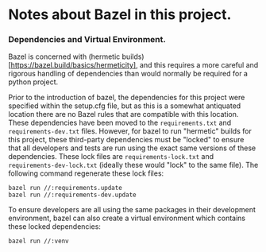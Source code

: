 # Notes about Bazel in this project.

### Dependencies and Virtual Environment.
Bazel is concerned with (hermetic builds)[https://bazel.build/basics/hermeticity],
and this requires a more careful and rigorous handling of dependencies than would
normally be required for a python project.

Prior to the introduction of bazel, the dependencies for this project were specified
within the setup.cfg file, but as this is a somewhat antiquated location there are no
Bazel rules that are compatible with this location. These dependencies have been moved
to the `requirements.txt` and `requirements-dev.txt` files. However, for bazel to run
"hermetic" builds for this project, these third-party dependencies must be "locked" to
ensure that all developers and tests are run using the exact same versions of these
dependencies. These lock files are `requirements-lock.txt` and `requirements-dev-lock.txt`
(ideally these would "lock" to the same file). The following command regenerate these
lock files:
```
bazel run //:requirements.update
bazel run //:requirements-dev.update
```

To ensure developers are all using the same packages in their development environment,
bazel can also create a virtual environment which contains these locked dependencies:
```
bazel run //:venv
```
